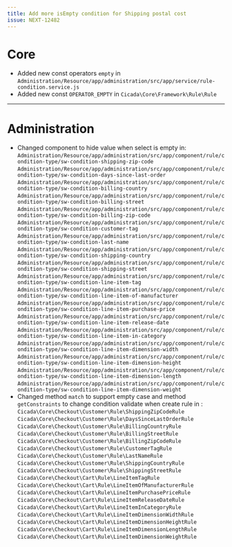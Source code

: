 ```yaml
---
title: Add more isEmpty condition for Shipping postal cost
issue: NEXT-12482
---
```

# Core
* Added new const operators `empty` in `Administration/Resource/app/administration/src/app/service/rule-condition.service.js`
* Added new const `OPERATOR_EMPTY` in `Cicada\Core\Framework\Rule\Rule`
___
# Administration
* Changed component to hide value when select is empty in: 
  `Administration/Resource/app/administration/src/app/component/rule/condition-type/sw-condition-shipping-zip-code`
  `Administration/Resource/app/administration/src/app/component/rule/condition-type/sw-condition-days-since-last-order`
  `Administration/Resource/app/administration/src/app/component/rule/condition-type/sw-condition-billing-country`
  `Administration/Resource/app/administration/src/app/component/rule/condition-type/sw-condition-billing-street`
  `Administration/Resource/app/administration/src/app/component/rule/condition-type/sw-condition-billing-zip-code`
  `Administration/Resource/app/administration/src/app/component/rule/condition-type/sw-condition-customer-tag`
  `Administration/Resource/app/administration/src/app/component/rule/condition-type/sw-condition-last-name`
  `Administration/Resource/app/administration/src/app/component/rule/condition-type/sw-condition-shipping-country`
  `Administration/Resource/app/administration/src/app/component/rule/condition-type/sw-condition-shipping-street`
  `Administration/Resource/app/administration/src/app/component/rule/condition-type/sw-condition-line-item-tag`
  `Administration/Resource/app/administration/src/app/component/rule/condition-type/sw-condition-line-item-of-manufacturer`
  `Administration/Resource/app/administration/src/app/component/rule/condition-type/sw-condition-line-item-purchase-price`
  `Administration/Resource/app/administration/src/app/component/rule/condition-type/sw-condition-line-item-release-date`
  `Administration/Resource/app/administration/src/app/component/rule/condition-type/sw-condition-line-item-in-category`
  `Administration/Resource/app/administration/src/app/component/rule/condition-type/sw-condition-line-item-dimension-width`
  `Administration/Resource/app/administration/src/app/component/rule/condition-type/sw-condition-line-item-dimension-height`
  `Administration/Resource/app/administration/src/app/component/rule/condition-type/sw-condition-line-item-dimension-length`
  `Administration/Resource/app/administration/src/app/component/rule/condition-type/sw-condition-line-item-dimension-weight`
* Changed method `match` to support empty case and method `getConstraints` to change condition validate when create rule in : 
  `Cicada\Core\Checkout\Customer\Rule\ShippingZipCodeRule`
  `Cicada\Core\Checkout\Customer\Rule\DaysSinceLastOrderRule`
  `Cicada\Core\Checkout\Customer\Rule\BillingCountryRule`
  `Cicada\Core\Checkout\Customer\Rule\BillingStreetRule`
  `Cicada\Core\Checkout\Customer\Rule\BillingZipCodeRule`
  `Cicada\Core\Checkout\Customer\Rule\CustomerTagRule`
  `Cicada\Core\Checkout\Customer\Rule\LastNameRule`
  `Cicada\Core\Checkout\Customer\Rule\ShippingCountryRule`
  `Cicada\Core\Checkout\Customer\Rule\ShippingStreetRule`
  `Cicada\Core\Checkout\Cart\Rule\LineItemTagRule`
  `Cicada\Core\Checkout\Cart\Rule\LineItemOfManufacturerRule`
  `Cicada\Core\Checkout\Cart\Rule\LineItemPurchasePriceRule`
  `Cicada\Core\Checkout\Cart\Rule\LineItemReleaseDateRule`
  `Cicada\Core\Checkout\Cart\Rule\LineItemInCategoryRule`
  `Cicada\Core\Checkout\Cart\Rule\LineItemDimensionWidthRule`
  `Cicada\Core\Checkout\Cart\Rule\LineItemDimensionHeightRule`
  `Cicada\Core\Checkout\Cart\Rule\LineItemDimensionLengthRule`
  `Cicada\Core\Checkout\Cart\Rule\LineItemDimensionWeightRule`
